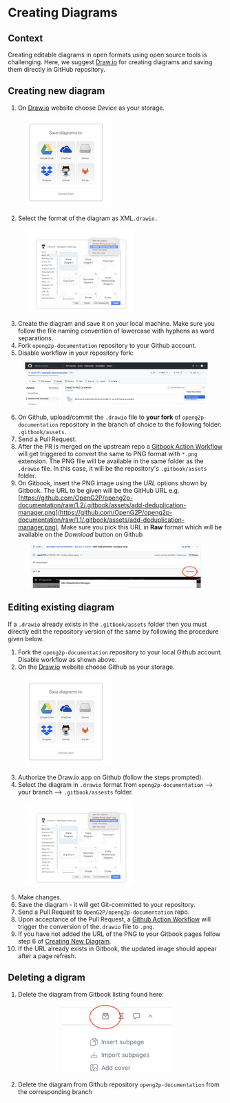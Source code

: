# Creating Diagrams

## Context

Creating editable diagrams in open formats using open source tools is challenging. Here, we suggest [Draw.io](https://app.diagrams.net/) for creating diagrams and saving them directly in GitHub repository.

## Creating new diagram

1. On [Draw.io](https://app.diagrams.net/) website choose _Device_ as your storage.

<figure><img src="../../.gitbook/assets/draw-io-storage.png" alt=""><figcaption></figcaption></figure>

2. Select the format of the diagram as XML`.drawio.`

<figure><img src="../../.gitbook/assets/draw-io-file-format.png" alt=""><figcaption></figcaption></figure>

3. Create the diagram and save it on your local machine. Make sure you follow the file naming convention of lowercase with hyphens as word separations.
4. Fork `openg2p-documentation` repository to your Github account.
5. Disable workflow in your repository fork:

<figure><img src="../../.gitbook/assets/github-dislable-workflow.png" alt=""><figcaption></figcaption></figure>

6. On Github, upload/commit the `.drawio` file to **your fork** of `openg2p-documentation` repository in the branch of choice to the following folder: `.gitbook/assets`.
7. Send a Pull Request.
8. After the PR is merged on the upstream repo a [Gitbook Action Workflow](https://github.com/OpenG2P/openg2p-documentation/blob/1.2/.github/workflows/drawio.yml) will get triggered to convert the same to PNG format with `*.png` extension. The PNG file will be available in the same folder as the `.drawio` file. In this case, it will be the repository's `.gitbook/assets` folder.
9. On Gitbook, insert the PNG image using the _URL_ options shown by Gitbook. The URL to be given will be the GitHub URL e.g. [https://github.com/OpenG2P/openg2p-documentation/raw/1.2/.gitbook/assets/add-deduplication-manager.png](https://github.com/OpenG2P/openg2p-documentation/raw/1.1/.gitbook/assets/add-deduplication-manager.png). Make sure you pick this URL in **Raw** format which will be available on the _Download_ button on Github

<figure><img src="../../.gitbook/assets/github-raw-image-link.png" alt=""><figcaption></figcaption></figure>

## Editing existing diagram

If a `.drawio` already exists in the `.gitbook/assets` folder then you must directly edit the repository version of the same by following the procedure given below.

1. Fork the `openg2p-documentation` repository to your local Github account. Disable workflow as shown above.
2. On the [Draw.io](https://app.diagrams.net/) website choose Github as your storage.

<figure><img src="../../.gitbook/assets/draw-io-storage.png" alt=""><figcaption></figcaption></figure>

3. Authorize the Draw.io app on Github (follow the steps prompted).
4. Select the diagram in `.drawio` format from `openg2p-documentation` --> your branch --> `.gitbook/assests` folder.

<figure><img src="../../.gitbook/assets/draw-io-file-format.png" alt=""><figcaption></figcaption></figure>

5. Make changes.
6. Save the diagram - it will get Git-committed to your repository.
7. Send a Pull Request to `OpenG2P/openg2p-documentation` repo.
8. Upon acceptance of the Pull Request, a [Github Action Workflow](https://github.com/OpenG2P/openg2p-documentation/blob/1.2/.github/workflows/drawio.yml) will trigger the conversion of the`.drawio` file to `.png`.
9. If you have not added the URL of the PNG to your Gitbook pages follow step 6 of [Creating New Diagram](creating-diagrams.md#creating-new-diagram).
10. If the URL already exists in Gitbook, the updated image should appear after a page refresh.

## Deleting a digram

1. Delete the diagram from Gitbook listing found here:

<div align="center">

<figure><img src="../../.gitbook/assets/images-listing.png" alt="" width="256"><figcaption></figcaption></figure>

</div>

2. Delete the diagram from Github repository `openg2p-documentation` from the corresponding branch
